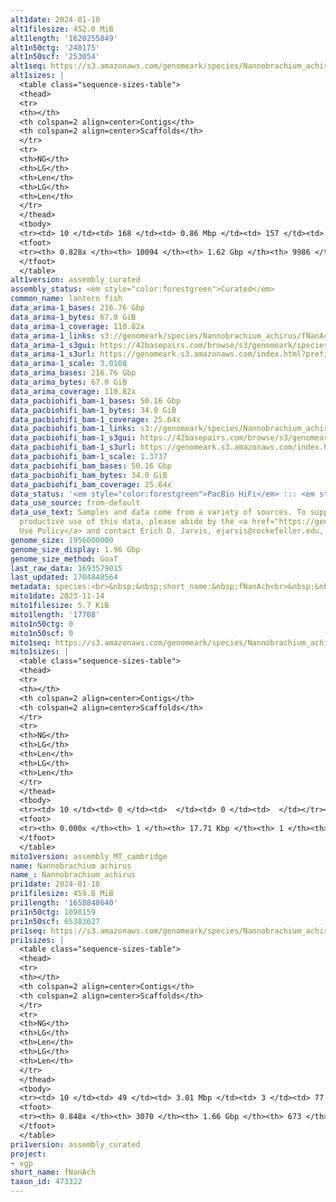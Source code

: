 ```yaml
---
alt1date: 2024-01-10
alt1filesize: 452.0 MiB
alt1length: '1620255849'
alt1n50ctg: '248175'
alt1n50scf: '253054'
alt1seq: https://s3.amazonaws.com/genomeark/species/Nannobrachium_achirus/fNanAch1/assembly_curated/fNanAch1.alt.cur.20240110.fasta.gz
alt1sizes: |
  <table class="sequence-sizes-table">
  <thead>
  <tr>
  <th></th>
  <th colspan=2 align=center>Contigs</th>
  <th colspan=2 align=center>Scaffolds</th>
  </tr>
  <tr>
  <th>NG</th>
  <th>LG</th>
  <th>Len</th>
  <th>LG</th>
  <th>Len</th>
  </tr>
  </thead>
  <tbody>
  <tr><td> 10 </td><td> 168 </td><td> 0.86 Mbp </td><td> 157 </td><td> 0.89 Mbp </td></tr><tr><td> 20 </td><td> 438 </td><td> 0.61 Mbp </td><td> 418 </td><td> 0.64 Mbp </td></tr><tr><td> 30 </td><td> 814 </td><td> 450.52 Kbp </td><td> 783 </td><td> 461.92 Kbp </td></tr><tr><td> 40 </td><td> 1310 </td><td> 345.16 Kbp </td><td> 1269 </td><td> 352.12 Kbp </td></tr><tr style="background-color:#cccccc;"><td> 50 </td><td> 1981 </td><td> 248.18 Kbp </td><td> 1926 </td><td> 253.05 Kbp </td></tr><tr><td> 60 </td><td> 2942 </td><td> 170.41 Kbp </td><td> 2869 </td><td> 172.83 Kbp </td></tr><tr><td> 70 </td><td> 4413 </td><td> 101.73 Kbp </td><td> 4322 </td><td> 102.78 Kbp </td></tr><tr><td> 80 </td><td> 7670 </td><td> 31.58 Kbp </td><td> 7562 </td><td> 31.62 Kbp </td></tr><tr><td> 90 </td><td> 0 </td><td>  </td><td> 0 </td><td>  </td></tr><tr><td> 100 </td><td> 0 </td><td>  </td><td> 0 </td><td>  </td></tr></tbody>
  <tfoot>
  <tr><th> 0.828x </th><th> 10094 </th><th> 1.62 Gbp </th><th> 9986 </th><th> 1.62 Gbp </th></tr>
  </tfoot>
  </table>
alt1version: assembly_curated
assembly_status: <em style="color:forestgreen">Curated</em>
common_name: lantern fish
data_arima-1_bases: 216.76 Gbp
data_arima-1_bytes: 67.0 GiB
data_arima-1_coverage: 110.82x
data_arima-1_links: s3://genomeark/species/Nannobrachium_achirus/fNanAch1/genomic_data/arima/<br>
data_arima-1_s3gui: https://42basepairs.com/browse/s3/genomeark/species/Nannobrachium_achirus/fNanAch1/genomic_data/arima/
data_arima-1_s3url: https://genomeark.s3.amazonaws.com/index.html?prefix=species/Nannobrachium_achirus/fNanAch1/genomic_data/arima/
data_arima-1_scale: 3.0108
data_arima_bases: 216.76 Gbp
data_arima_bytes: 67.0 GiB
data_arima_coverage: 110.82x
data_pacbiohifi_bam-1_bases: 50.16 Gbp
data_pacbiohifi_bam-1_bytes: 34.0 GiB
data_pacbiohifi_bam-1_coverage: 25.64x
data_pacbiohifi_bam-1_links: s3://genomeark/species/Nannobrachium_achirus/fNanAch1/genomic_data/pacbio_hifi/<br>
data_pacbiohifi_bam-1_s3gui: https://42basepairs.com/browse/s3/genomeark/species/Nannobrachium_achirus/fNanAch1/genomic_data/pacbio_hifi/
data_pacbiohifi_bam-1_s3url: https://genomeark.s3.amazonaws.com/index.html?prefix=species/Nannobrachium_achirus/fNanAch1/genomic_data/pacbio_hifi/
data_pacbiohifi_bam-1_scale: 1.3737
data_pacbiohifi_bam_bases: 50.16 Gbp
data_pacbiohifi_bam_bytes: 34.0 GiB
data_pacbiohifi_bam_coverage: 25.64x
data_status: '<em style="color:forestgreen">PacBio HiFi</em> ::: <em style="color:forestgreen">Arima</em>'
data_use_source: from-default
data_use_text: Samples and data come from a variety of sources. To support fair and
  productive use of this data, please abide by the <a href="https://genome10k.soe.ucsc.edu/data-use-policies/">Data
  Use Policy</a> and contact Erich D. Jarvis, ejarvis@rockefeller.edu, with any questions.
genome_size: 1956000000
genome_size_display: 1.96 Gbp
genome_size_method: GoaT
last_raw_data: 1693579015
last_updated: 1704848564
metadata: species:<br>&nbsp;&nbsp;short_name:&nbsp;fNanAch<br>&nbsp;&nbsp;name:&nbsp;Nannobrachium&nbsp;achirus<br>&nbsp;&nbsp;taxon_id:&nbsp;473322<br>&nbsp;&nbsp;common_name:&nbsp;lantern&nbsp;fish<br>&nbsp;&nbsp;order:<br>&nbsp;&nbsp;&nbsp;&nbsp;name:&nbsp;Myctophiformes<br>&nbsp;&nbsp;family:<br>&nbsp;&nbsp;&nbsp;&nbsp;name:&nbsp;Myctophidae<br>&nbsp;&nbsp;individuals:<br>&nbsp;&nbsp;&nbsp;&nbsp;-&nbsp;short_name:&nbsp;fNanAch1<br>&nbsp;&nbsp;&nbsp;&nbsp;&nbsp;&nbsp;biosample_id:&nbsp;SAMEA12815432<br>&nbsp;&nbsp;&nbsp;&nbsp;&nbsp;&nbsp;sex:<br>&nbsp;&nbsp;genome_size:&nbsp;1956000000<br>&nbsp;&nbsp;genome_size_method:&nbsp;GoaT<br>&nbsp;&nbsp;project:&nbsp;[&nbsp;vgp&nbsp;]<br>
mito1date: 2023-11-14
mito1filesize: 5.7 KiB
mito1length: '17708'
mito1n50ctg: 0
mito1n50scf: 0
mito1seq: https://s3.amazonaws.com/genomeark/species/Nannobrachium_achirus/fNanAch1/assembly_MT_cambridge/fNanAch1.MT.20231114.fasta.gz
mito1sizes: |
  <table class="sequence-sizes-table">
  <thead>
  <tr>
  <th></th>
  <th colspan=2 align=center>Contigs</th>
  <th colspan=2 align=center>Scaffolds</th>
  </tr>
  <tr>
  <th>NG</th>
  <th>LG</th>
  <th>Len</th>
  <th>LG</th>
  <th>Len</th>
  </tr>
  </thead>
  <tbody>
  <tr><td> 10 </td><td> 0 </td><td>  </td><td> 0 </td><td>  </td></tr><tr><td> 20 </td><td> 0 </td><td>  </td><td> 0 </td><td>  </td></tr><tr><td> 30 </td><td> 0 </td><td>  </td><td> 0 </td><td>  </td></tr><tr><td> 40 </td><td> 0 </td><td>  </td><td> 0 </td><td>  </td></tr><tr style="background-color:#cccccc;"><td> 50 </td><td> 0 </td><td style="background-color:#ff8888;">  </td><td> 0 </td><td style="background-color:#ff8888;">  </td></tr><tr><td> 60 </td><td> 0 </td><td>  </td><td> 0 </td><td>  </td></tr><tr><td> 70 </td><td> 0 </td><td>  </td><td> 0 </td><td>  </td></tr><tr><td> 80 </td><td> 0 </td><td>  </td><td> 0 </td><td>  </td></tr><tr><td> 90 </td><td> 0 </td><td>  </td><td> 0 </td><td>  </td></tr><tr><td> 100 </td><td> 0 </td><td>  </td><td> 0 </td><td>  </td></tr></tbody>
  <tfoot>
  <tr><th> 0.000x </th><th> 1 </th><th> 17.71 Kbp </th><th> 1 </th><th> 17.71 Kbp </th></tr>
  </tfoot>
  </table>
mito1version: assembly_MT_cambridge
name: Nannobrachium achirus
name_: Nannobrachium_achirus
pri1date: 2024-01-10
pri1filesize: 459.8 MiB
pri1length: '1658848640'
pri1n50ctg: 1098159
pri1n50scf: 65383627
pri1seq: https://s3.amazonaws.com/genomeark/species/Nannobrachium_achirus/fNanAch1/assembly_curated/fNanAch1.pri.cur.20240110.fasta.gz
pri1sizes: |
  <table class="sequence-sizes-table">
  <thead>
  <tr>
  <th></th>
  <th colspan=2 align=center>Contigs</th>
  <th colspan=2 align=center>Scaffolds</th>
  </tr>
  <tr>
  <th>NG</th>
  <th>LG</th>
  <th>Len</th>
  <th>LG</th>
  <th>Len</th>
  </tr>
  </thead>
  <tbody>
  <tr><td> 10 </td><td> 49 </td><td> 3.01 Mbp </td><td> 3 </td><td> 77.57 Mbp </td></tr><tr><td> 20 </td><td> 126 </td><td> 2.25 Mbp </td><td> 5 </td><td> 76.11 Mbp </td></tr><tr><td> 30 </td><td> 223 </td><td> 1.75 Mbp </td><td> 8 </td><td> 70.19 Mbp </td></tr><tr><td> 40 </td><td> 350 </td><td> 1.38 Mbp </td><td> 11 </td><td> 66.58 Mbp </td></tr><tr style="background-color:#cccccc;"><td> 50 </td><td> 509 </td><td style="background-color:#88ff88;"> 1.10 Mbp </td><td> 14 </td><td style="background-color:#88ff88;"> 65.38 Mbp </td></tr><tr><td> 60 </td><td> 723 </td><td> 0.77 Mbp </td><td> 17 </td><td> 62.85 Mbp </td></tr><tr><td> 70 </td><td> 1040 </td><td> 493.80 Kbp </td><td> 20 </td><td> 60.60 Mbp </td></tr><tr><td> 80 </td><td> 1677 </td><td> 170.69 Kbp </td><td> 24 </td><td> 49.42 Mbp </td></tr><tr><td> 90 </td><td> 0 </td><td>  </td><td> 0 </td><td>  </td></tr><tr><td> 100 </td><td> 0 </td><td>  </td><td> 0 </td><td>  </td></tr></tbody>
  <tfoot>
  <tr><th> 0.848x </th><th> 3070 </th><th> 1.66 Gbp </th><th> 673 </th><th> 1.66 Gbp </th></tr>
  </tfoot>
  </table>
pri1version: assembly_curated
project:
- vgp
short_name: fNanAch
taxon_id: 473322
---
```

